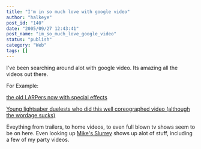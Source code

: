 ```yaml
---
title: "I'm in so much love with google video"
author: "halkeye"
post_id: "140"
date: "2005/09/27 12:43:41"
post_name: "im_so_much_love_google_video"
status: "publish"
category: "Web"
tags: []
---
```


I've been searching around alot with google video. Its amazing all the videos out there.

For Example:

[the old LARPers now with special effects](https://video.google.com/videoplay?docid=-1775035533657057275&q=lightsaber)  

[Young lightsaber duelests who did this well coreographed video (although the wordage sucks)](https://video.google.com/videoplay?docid=106590075339710943&q=lightsaber)

Eveything from trailers, to home videos, to even full blown tv shows seem to be on here. Even looking up [Mike's Slurrey](https://www.slurrey.com) shows up alot of stuff, including a few of my party videos.
